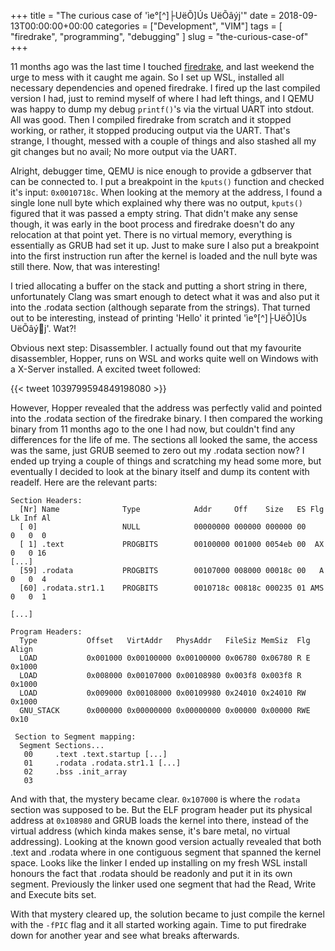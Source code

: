 +++
title = "The curious case of 'ìe°[^]├UëÕ]Ús   UëÕâýj'"
date = 2018-09-13T00:00:00+00:00
categories = ["Development", "VIM"]
tags = [ "firedrake", "programming", "debugging" ]
slug = "the-curious-case-of"
+++

11 months ago was the last time I touched [firedrake](https://github.com/JustSid/firedrake), and last weekend the urge to mess with it caught me again. So I set up WSL, installed all necessary dependencies and opened firedrake. I fired up the last compiled version I had, just to remind myself of where I had left things, and I QEMU was happy to dump my debug `printf()`'s via the virtual UART into stdout. All was good. Then I compiled firedrake from scratch and it stopped working, or rather, it stopped producing output via the UART. That's strange, I thought, messed with a couple of things and also stashed all my git changes but no avail; No more output via the UART.

Alright, debugger time, QEMU is nice enough to provide a gdbserver that can be connected to. I put a breakpoint in the `kputs()` function and checked it's input: `0x0010718c`. When looking at the memory at the address, I found a single lone null byte which explained why there was no output, `kputs()` figured that it was passed a empty string. That didn't make any sense though, it was early in the boot process and firedrake doesn't do any relocation at that point yet. There is no virtual memory, everything is essentially as GRUB had set it up. Just to make sure I also put a breakpoint into the first instruction run after the kernel is loaded and the null byte was still there. Now, that was interesting!

I tried allocating a buffer on the stack and putting a short string in there, unfortunately Clang was smart enough to detect what it was and also put it into the .rodata section (although separate from the strings). That turned out to be interesting, instead of printing 'Hello' it printed 'ìe°[^]├UëÕ]Ús   UëÕâýj'. Wat?!

Obvious next step: Disassembler. I actually found out that my favourite disassembler, Hopper, runs on WSL and works quite well on Windows with a X-Server installed.  A excited tweet followed:

{{< tweet 1039799594849198080 >}}

However, Hopper revealed that the address was perfectly valid and pointed into the .rodata section of the firedrake binary. I then compared the working binary from 11 months ago to the one I had now, but couldn't find any differences for the life of me. The sections all looked the same, the access was the same, just GRUB seemed to zero out my .rodata section now? I ended up trying a couple of things and scratching my head some more, but eventually I decided to look at the binary itself and dump its content with readelf. Here are the relevant parts:

    Section Headers:
      [Nr] Name              Type            Addr     Off    Size   ES Flg Lk Inf Al
      [ 0]                   NULL            00000000 000000 000000 00      0   0  0
      [ 1] .text             PROGBITS        00100000 001000 0054eb 00  AX  0   0 16
    [...]
      [59] .rodata           PROGBITS        00107000 008000 00018c 00   A  0   0  4
      [60] .rodata.str1.1    PROGBITS        0010718c 00818c 000235 01 AMS  0   0  1

    [...]

    Program Headers:
      Type           Offset   VirtAddr   PhysAddr   FileSiz MemSiz  Flg Align
      LOAD           0x001000 0x00100000 0x00100000 0x06780 0x06780 R E 0x1000
      LOAD           0x008000 0x00107000 0x00108980 0x003f8 0x003f8 R   0x1000
      LOAD           0x009000 0x00108000 0x00109980 0x24010 0x24010 RW  0x1000
      GNU_STACK      0x000000 0x00000000 0x00000000 0x00000 0x00000 RWE 0x10

     Section to Segment mapping:
      Segment Sections...
       00     .text .text.startup [...]
       01     .rodata .rodata.str1.1 [...]
       02     .bss .init_array 
       03     

And with that, the mystery became clear. `0x107000` is where the `rodata` section was supposed to be. But the ELF program header put its physical address at `0x108980` and GRUB loads the kernel into there, instead of the virtual address (which kinda makes sense, it's bare metal, no virtual addressing). Looking at the known good version actually revealed that both .text and .rodata where in one contiguous segment that spanned the kernel space. Looks like the linker I ended up installing on my fresh WSL install honours the fact that .rodata should be readonly and put it in its own segment. Previously the linker used one segment that had the Read, Write and Execute bits set.

With that mystery cleared up, the solution became to just compile the kernel with the `-fPIC` flag and it all started working again. Time to put firedrake down for another year and see what breaks afterwards.
